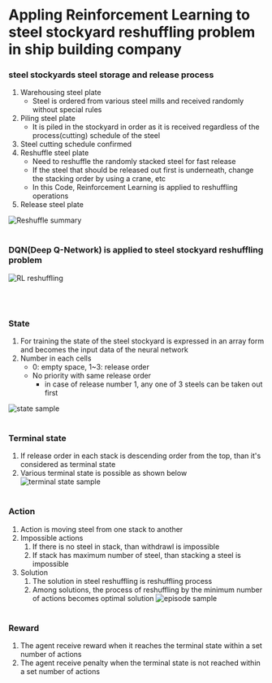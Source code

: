 # Appling Reinforcement Learning to steel stockyard reshuffling problem in ship building company

### steel stockyards steel storage and release process

1. Warehousing steel plate
   - Steel is ordered from various steel mills and received randomly without special rules
2. Piling steel plate
   - It is piled in the stockyard in order as it is received regardless of the process(cutting) schedule of the steel
3. Steel cutting schedule confirmed
4. Reshuffle steel plate 
   - Need to reshuffle the randomly stacked steel for fast release
   - If the steel that should be released out first is underneath, change the stacking order by using a crane, etc
   - In this Code, Reinforcement Learning is applied to reshuffling operations
5. Release steel plate

![Reshuffle summary](https://user-images.githubusercontent.com/43307537/120211724-3700fc00-c26c-11eb-8a39-910c029a4247.png)
</br></br>
### DQN(Deep Q-Network) is applied to steel stockyard reshuffling problem

![RL reshuffling](https://user-images.githubusercontent.com/43307537/120211837-5009ad00-c26c-11eb-8dff-104aaec46d75.png)

</br></br>

### State
1. For training the state of the steel stockyard is expressed in an array form and becomes the input data of the neural network
2. Number in each cells
   - 0: empty space, 1~3: release order
   - No priority with same release order
      - in case of release number 1, any one of 3 steels can be taken out first

![state sample](https://user-images.githubusercontent.com/43307537/120211893-5b5cd880-c26c-11eb-9d5c-4d691d1904eb.png)
</br></br>
### Terminal state

1. If release order in each stack is descending order from the top, than it's considered as terminal state
2. Various terminal state is possible as shown below
![terminal state sample](https://user-images.githubusercontent.com/43307537/120211943-644daa00-c26c-11eb-9b0e-53dabe1963b3.png)
</br></br>
### Action
1. Action is moving steel from one stack to another
2. Impossible actions
   1. If there is no steel in stack, than withdrawl is impossible
   2. If stack has maximum number of steel, than stacking a steel is impossible
3. Solution
   1. The solution in steel reshuffling is reshuffling process
   2. Among solutions, the process of reshuffling by the minimum number of actions becomes optimal solution
![episode sample](https://user-images.githubusercontent.com/43307537/120211975-6b74b800-c26c-11eb-8d97-207176585920.png)
</br></br>
### Reward

1. The agent receive reward when it reaches the terminal state within a set number of actions
2. The agent receive penalty when the terminal state is not reached within a set number of actions
</br></br>









